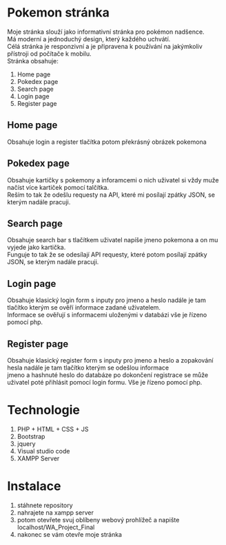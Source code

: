 # Pokemon stránka

Moje stránka slouží jako informativní stránka pro pokémon nadšence.<br/>
Má moderní a jednoduchý design, který každého uchvátí.<br/>
Célá stránka je responzivní a je připravena k používání na jakýmkoliv přístroji od počítače k mobilu.<br/>
Stránka obsahuje: 
1. Home page
2. Pokedex page
3. Search page
4. Login page
5. Register page

## Home page
Obsahuje login a register tlačítka potom překrásný obrázek pokemona 

## Pokedex page
Obsahuje kartičky s pokemony a inforamcemi o nich uživatel si vždy muže načíst více kartiček pomocí talčítka.<br/>
Reším to tak že odešlu requesty na API, které mi posílají zpátky JSON, se kterým nadále pracuji.

## Search page
Obsahuje search bar s tlačítkem uživatel napíše jmeno pokemona a on mu vyjede jako kartička.<br/>
Funguje to tak že se odesílají API requesty, které potom posílají zpátky JSON, se kterým nadále pracuji.

## Login page
Obsahuje klasický login form s inputy pro jmeno a heslo nadále je tam tlačítko kterým se ověří informace zadané uživatelem.<br/>
Informace se ověřují s informacemi uloženými v databázi vše je řízeno pomocí php.

## Register page
Obsahuje klasický register form s inputy pro jmeno a heslo a zopakování hesla nadále je tam tlačítko kterým se odešlou informace<br/> 
jmeno a hashnuté heslo do databáze po dokončení registrace se může uživatel poté přihlásit pomocí login formu. Vše je řízeno pomocí php.

# Technologie
1. PHP + HTML + CSS + JS 
2. Bootstrap
3. jquery
4. Visual studio code
5. XAMPP Server

# Instalace
1. stáhnete repository
2. nahrajete na xampp server
3. potom otevřete svuj oblíbeny webový prohlížeč a napište localhost/WA_Project_Final
4. nakonec se vám otevře moje stránka
